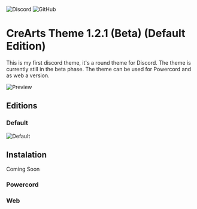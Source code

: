  ![Discord](https://discordapp.com/api/guilds/534376415202639903/embed.png) ![GitHub](https://img.shields.io/github/license/CorellanStoma/CreArts-Theme)

# CreArts Theme 1.2.1 (Beta) (Default Edition)

This is my first discord theme, it's a round theme for Discord. The theme is currently still in the beta phase.
The theme can be used for Powercord and as web a version.

![Preview](https://i.imgur.com/XJ1uDoR.png)

## Editions

### Default
![Default](https://i.imgur.com/aK8k32J.png)

## Instalation
Coming Soon

### Powercord

### Web

